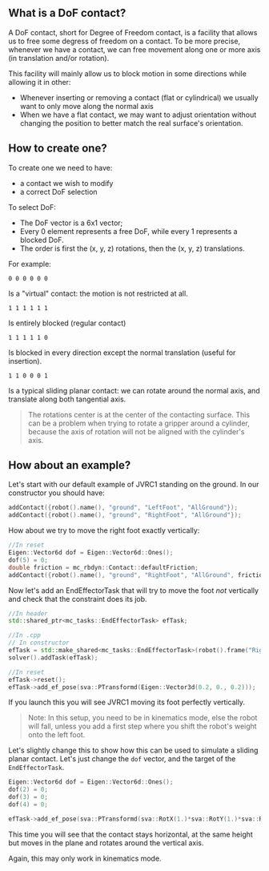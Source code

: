 ## What is a DoF contact?

A DoF contact, short for Degree of Freedom contact, is a facility that allows us to free some degress of freedom on a contact. To be more precise, whenever we have a contact, we can free movement along one or more axis (in translation and/or rotation).

This facility will mainly allow us to block motion in some directions while allowing it in other:
- Whenever inserting or removing a contact (flat or cylindrical) we usually want to only move along the normal axis
- When we have a flat contact, we may want to adjust orientation without changing the position to better match the real surface's orientation.

## How to create one?

To create one we need to have:
- a contact we wish to modify
- a correct DoF selection

To select DoF:
- The DoF vector is a 6x1 vector;
- Every 0 element represents a free DoF, while every 1 represents a blocked DoF.
- The order is first the (x, y, z) rotations, then the (x, y, z) translations.

For example:
```
0 0 0 0 0 0
```
Is a "virtual" contact: the motion is not restricted at all.

```
1 1 1 1 1 1
```

Is entirely blocked (regular contact)

```
1 1 1 1 1 0
```

Is blocked in every direction except the normal translation (useful for insertion).

```
1 1 0 0 0 1
```

Is a typical sliding planar contact: we can rotate around the normal axis, and translate along both tangential axis.

> The rotations center is at the center of the contacting surface. This can be a problem when trying to rotate a gripper around a cylinder, because the axis of rotation will not be aligned with the cylinder's axis.

## How about an example?

Let's start with our default example of JVRC1 standing on the ground. In our constructor you should have:
```cpp
addContact({robot().name(), "ground", "LeftFoot", "AllGround"});
addContact({robot().name(), "ground", "RightFoot", "AllGround"});
```

How about we try to move the right foot exactly vertically:

```cpp
//In reset
Eigen::Vector6d dof = Eigen::Vector6d::Ones();
dof(5) = 0;
double friction = mc_rbdyn::Contact::defaultFriction;
addContact({robot().name(), "ground", "RightFoot", "AllGround", friction, dof});
```

Now let's add an EndEffectorTask that will try to move the foot *not* vertically and check that the constraint does its job.

```cpp
//In header
std::shared_ptr<mc_tasks::EndEffectorTask> efTask;

//In .cpp
// In constructor
efTask = std::make_shared<mc_tasks::EndEffectorTask>(robot().frame("RightFoot"), 5.0, 100);
solver().addTask(efTask);

//In reset
efTask->reset();
efTask->add_ef_pose(sva::PTransformd(Eigen::Vector3d(0.2, 0., 0.2)));
```
If you launch this you will see JVRC1 moving its foot perfectly vertically.
> Note: In this setup, you need to be in kinematics mode, else the robot will fall, unless you add a first step where you shift the robot's weight onto the left foot.

Let's slightly change this to show how this can be used to simulate a sliding planar contact. Let's just change the `dof` vector, and the target of the `EndEffectorTask`.

```cpp
Eigen::Vector6d dof = Eigen::Vector6d::Ones();
dof(2) = 0;
dof(3) = 0;
dof(4) = 0;

efTask->add_ef_pose(sva::PTransformd(sva::RotX(1.)*sva::RotY(1.)*sva::RotZ(1.),Eigen::Vector3d(0.2, -0.2, 0.2)));
```

This time you will see that the contact stays horizontal, at the same height but moves in the plane and rotates around the vertical axis.

Again, this may only work in kinematics mode.
